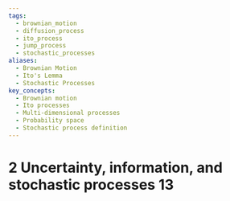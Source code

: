 ```yaml
---
tags:
  - brownian_motion
  - diffusion_process
  - ito_process
  - jump_process
  - stochastic_processes
aliases:
  - Brownian Motion
  - Ito's Lemma
  - Stochastic Processes
key_concepts:
  - Brownian motion
  - Ito processes
  - Multi-dimensional processes
  - Probability space
  - Stochastic process definition
---
```


# 2 Uncertainty, information, and stochastic processes 13  

[^2]: 1 Introduction. 13
[^2]: 2 Probability space . 13
[^2]: 3 Information 14
[^2]: 4 Stochastic processes: definition, notation, and terminology 18
[^2]: 5 Some discrete-time stochastic processes 21
[^2]: 6 Continuous-time stochastic processes : 24
[^2]: 6.1 Brownian motions 24
[^2]: 6.2 Diffusion processes 27
[^2]: 6.3 Ito processes 29
[^2]: 6.4 Jump processes 30
[^2]: 6.5 Stochastic integrals .. 30
[^2]: 6.6 Ito's Lemma 32
[^2]: 6.7 The geometric Brownian motion 33
[^2]: 7 Multi-dimensional processes 36
[^2]: 7.1 Two-dimensional processes 37
[^2]: 7.2 $K$ dimensional processes 40
[^2]: 8 Exercises 43
